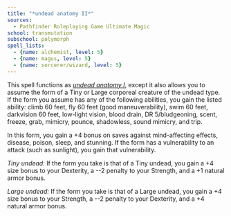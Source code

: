 ```yaml
---
title: "*undead anatomy II*"
sources:
  - Pathfinder Roleplaying Game Ultimate Magic
school: transmutation
subschool: polymorph
spell_lists:
  - {name: alchemist, level: 5}
  - {name: magus, level: 5}
  - {name: sorcerer/wizard, level: 5}
---
```


This spell functions as [*undead anatomy I*](/spells/undead-anatomy-i/), except it also allows you to assume the form of a Tiny or Large corporeal creature of the undead type. If the form you assume has any of the following abilities, you gain the listed ability: climb 60 feet, fly 60 feet (good maneuverability), swim 60 feet, darkvision 60 feet, low-light vision, blood drain, DR 5/bludgeoning, scent, freeze, grab, mimicry, pounce, shadowless, sound mimicry, and trip.

In this form, you gain a +4 bonus on saves against mind-affecting effects, disease, poison, sleep, and stunning. If the form has a vulnerability to an attack (such as sunlight), you gain that vulnerability.

*Tiny undead:* If the form you take is that of a Tiny undead, you gain a +4 size bonus to your Dexterity, a --2 penalty to your Strength, and a +1 natural armor bonus.

*Large undead:* If the form you take is that of a Large undead, you gain a +4 size bonus to your Strength, a --2 penalty to your Dexterity, and a +4 natural armor bonus.

